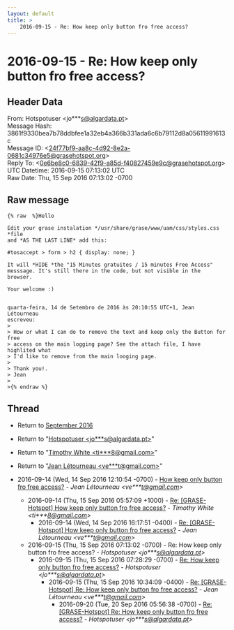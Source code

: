 ```yaml
---
layout: default
title: >
    2016-09-15 - Re: How keep only button fro free access?
---
```


# 2016-09-15 - Re: How keep only button fro free access?

## Header Data

From: Hotspotuser \<jo***s@algardata.pt\><br>
Message Hash: 3861f9330bea7b78ddbfee1a32eb4a366b331ada6c6b79112d8a05611991613c<br>
Message ID: \<24f77bf9-aa8c-4d92-8e2a-0681c34976e5@grasehotspot.org\><br>
Reply To: \<0e6be8c0-6839-42f9-a85d-f40827459e9c@grasehotspot.org\><br>
UTC Datetime: 2016-09-15 07:13:02 UTC<br>
Raw Date: Thu, 15 Sep 2016 07:13:02 -0700<br>

## Raw message

```
{% raw  %}Hello

Edit your grase instalation */usr/share/grase/www/uam/css/styles.css *file 
and *AS THE LAST LINE* add this:

#tosaccept > form > h2 { display: none; }

It will *HIDE *the "15 Minutes gratuites / 15 minutes Free Access" 
messsage. It's still there in the code, but not visible in the browser.

Your welcome :)


quarta-feira, 14 de Setembro de 2016 às 20:10:55 UTC+1, Jean Létourneau 
escreveu:
>
> How or what I can do to remove the text and keep only the Button for free 
> access on the main logging page? See the attach file, I have highlited what 
> I'd like to remove from the main looging page.
>
> Thank you!.
> Jean
>
>{% endraw %}
```

## Thread

+ Return to [September 2016](/archive/2016/09)

+ Return to "[Hotspotuser <jo***s<span>@</span>algardata.pt>](/authors/jo___s_at_algardata_pt)"
+ Return to "[Timothy White <ti***8<span>@</span>gmail.com>](/authors/ti___8_at_gmail_com)"
+ Return to "[Jean Létourneau <ve***t<span>@</span>gmail.com>](/authors/ve___t_at_gmail_com)"

+ 2016-09-14 (Wed, 14 Sep 2016 12:10:54 -0700) - [How keep only button fro free access?](/archive/2016/09/6528d8eba764c1a1c250c5abe519fee2c1e0567156c7308a8b466bead5cbb32c) - _Jean Létourneau \<ve***t@gmail.com\>_
  + 2016-09-14 (Thu, 15 Sep 2016 05:57:09 +1000) - [Re: [GRASE-Hotspot] How keep only button fro free access?](/archive/2016/09/3a0da272b67627d33f403cdc1ffc2167ac13a3c746ab4fa987e166c9a45d2568) - _Timothy White \<ti***8@gmail.com\>_
    + 2016-09-14 (Wed, 14 Sep 2016 16:17:51 -0400) - [Re: [GRASE-Hotspot] How keep only button fro free access?](/archive/2016/09/09059fcd2cdf2a3c442288822822a644cd2cc80a8894d10775aea84c0628a53e) - _Jean Létourneau \<ve***t@gmail.com\>_
  + 2016-09-15 (Thu, 15 Sep 2016 07:13:02 -0700) - Re: How keep only button fro free access? - _Hotspotuser \<jo***s@algardata.pt\>_
    + 2016-09-15 (Thu, 15 Sep 2016 07:28:29 -0700) - [Re: How keep only button fro free access?](/archive/2016/09/ea4aff702e1895b363aa0c34e1b2109414f7b5ffba06da928ec039070450ccf0) - _Hotspotuser \<jo***s@algardata.pt\>_
      + 2016-09-15 (Thu, 15 Sep 2016 10:34:09 -0400) - [Re: [GRASE-Hotspot] Re: How keep only button fro free access?](/archive/2016/09/5c2847393b4e1ea5ffd4597a842ca13aa953b160cc379266f33979307f35f130) - _Jean Létourneau \<ve***t@gmail.com\>_
        + 2016-09-20 (Tue, 20 Sep 2016 05:56:38 -0700) - [Re: [GRASE-Hotspot] Re: How keep only button fro free access?](/archive/2016/09/3d49d49237b107d240b732dcd8dd78f201f77c6f5a81986ebb79a771d8fbf37b) - _Hotspotuser \<jo***s@algardata.pt\>_

